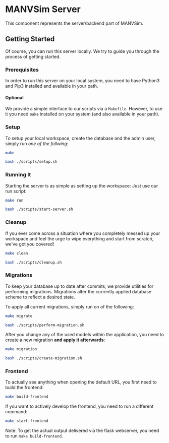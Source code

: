 # MANVSim Server

This component represents the server/backend part of MANVSim.

## Getting Started

Of course, you can run this server locally. We try to guide you through the process of getting started.

### Prerequisites

In order to run this server on your local system, you need to have Python3 and Pip3 installed and available in your path.

#### Optional

We provide a simple interface to our scripts via a `Makefile`. However, to use it you need `make` installed on your system (and also available in your path).

### Setup

To setup your local workspace, create the database and the admin user, simply run _one of the follwing_:

```bash
make
```

```bash
bash ./scripts/setup.sh
```

### Running It

Starting the server is as simple as setting up the workspace: Just use our run script:

```bash
make run
```

```bash
bash ./scripts/start-server.sh
```

### Cleanup

If you ever come across a situation where you completely messed up your workspace and feel the urge to wipe everything and start from scratch, we've got you covered!

```bash
make clean
```

```bash
bash ./scripts/cleanup.sh
```

### Migrations

To keep your database up to date after commits, we provide utilities for performing migrations. Migrations alter the currently applied database scheme to reflect a desired state.

To apply all current migrations, simply run on of the following:

```bash
make migrate
```

```bash
bash ./scripts/perform-migration.sh
```

After you change any of the used models within the application, you need to create a new migration **and apply it afterwards**:

```bash
make migration
```

```bash
bash ./scripts/create-migration.sh
```

### Frontend

To actually see anything when opening the default URL, you first need to build the frontend:

```bash
make build-frontend
```

If you want to actively develop the frontend, you need to run a different command:

```bash
make start-frontend
```

Note: To get the actual output delivered via the flask webserver, you need to run `make build-frontend`.
